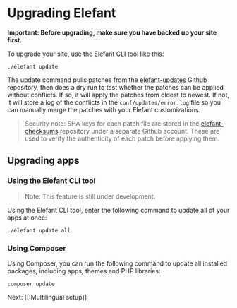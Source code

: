 # Upgrading Elefant

**Important: Before upgrading, make sure you have backed up your site first.**

To upgrade your site, use the Elefant CLI tool like this:

	./elefant update

The update command pulls patches from the [elefant-updates](https://github.com/jbroadway/elefant-updates)
Github repository, then does a dry run to test whether the patches can be applied without
conflicts. If so, it will apply the patches from oldest to newest. If not, it will store
a log of the conflicts in the `conf/updates/error.log` file so you can manually merge
the patches with your Elefant customizations.

> Security note: SHA keys for each patch file are stored in the [elefant-checksums](https://github.com/elefantcms/checksums)
repository under a separate Github account. These are used to verify the authenticity
of each patch before applying them.

## Upgrading apps

### Using the Elefant CLI tool

> Note: This feature is still under development.

Using the Elefant CLI tool, enter the following command to update all of your apps at once:

	./elefant update all

### Using Composer

Using Composer, you can run the following command to update all installed packages, including
apps, themes and PHP libraries:

	composer update

Next: [[:Multilingual setup]]